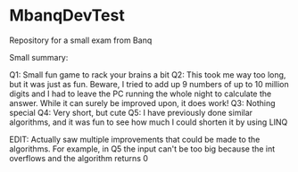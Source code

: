 # MbanqDevTest
Repository for a small exam from Banq

Small summary:

Q1: Small fun game to rack your brains a bit
Q2: This took me way too long, but it was just as fun. Beware, I tried to add up 9 numbers of up to 10 million digits and 
    I had to leave the PC running the whole night to calculate the answer. While it can surely be improved upon, it does work!
Q3: Nothing special
Q4: Very short, but cute
Q5: I have previously done similar algorithms, and it was fun to see how much I could shorten it by using LINQ

EDIT: Actually saw multiple improvements that could be made to the algorithms. For example, in Q5 the input can't be too big 
    because the int overflows and the algorithm returns 0
